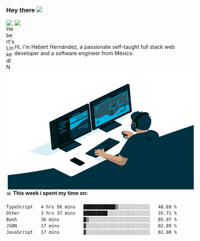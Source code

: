 ### Hey there <img src="https://media.giphy.com/media/hvRJCLFzcasrR4ia7z/giphy.gif" width="25px">
<a href="https://www.linkedin.com/in/evertcode/" target="_blank">
  <img align="left" alt="Hebert's LinkedIN" width="22px" src="https://raw.githubusercontent.com/peterthehan/peterthehan/master/assets/linkedin.svg" />
</a>

![](https://visitor-badge.glitch.me/badge?page_id=evertcode.evertcode)

<br />

Hi, i'm Hebert Hernández, a passionate self-taught full stack web developer and a software engineer from México.

<img align="right" alt="GIF" src="https://github.com/evertcode/evertcode/blob/master/code.gif?raw=true" width="500" height="320" />

📊 **This week i spent my time on:**

<!--START_SECTION:waka-->

```txt
TypeScript   4 hrs 56 mins   ████████████▒░░░░░░░░░░░░   48.69 %
Other        3 hrs 37 mins   █████████░░░░░░░░░░░░░░░░   35.71 %
Bash         36 mins         █▒░░░░░░░░░░░░░░░░░░░░░░░   05.97 %
JSON         17 mins         ▓░░░░░░░░░░░░░░░░░░░░░░░░   02.89 %
JavaScript   17 mins         ▓░░░░░░░░░░░░░░░░░░░░░░░░   02.80 %
```

<!--END_SECTION:waka-->
